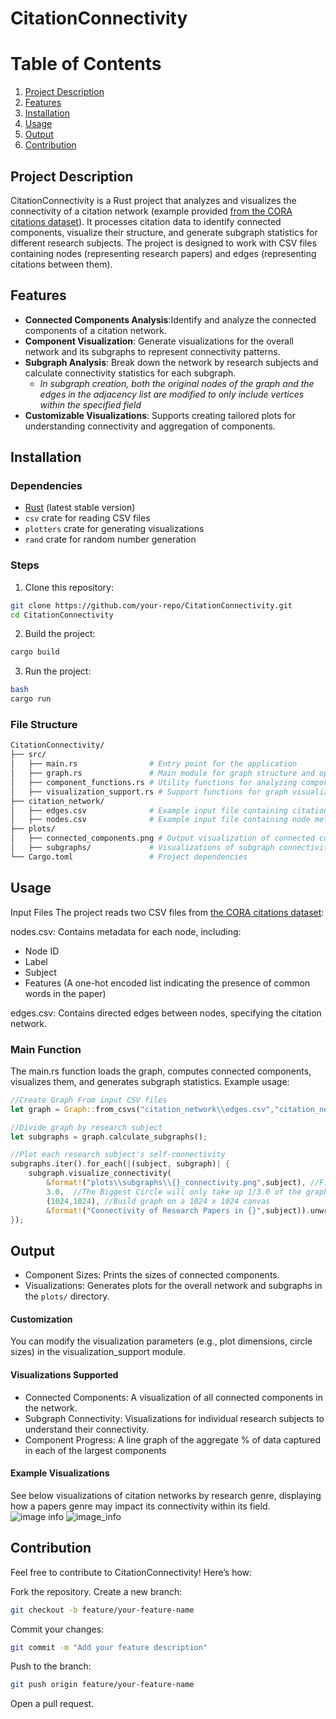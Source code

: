# CitationConnectivity
# Table of Contents
1. [Project Description](#project-description)
2. [Features](#features)
3. [Installation](#installation)
4. [Usage](#usage)
5. [Output](#output)
6. [Contribution](#contribution)
## Project Description
CitationConnectivity is a Rust project that analyzes and visualizes the connectivity of a citation network (example provided [from the CORA citations dataset](https://graphsandnetworks.com/the-cora-dataset/)). It processes citation data to identify connected components, visualize their structure, and generate subgraph statistics for different research subjects. The project is designed to work with CSV files containing nodes (representing research papers) and edges (representing citations between them).

## Features
- **Connected Components Analysis**:Identify and analyze the connected components of a citation network.
- **Component Visualization**: Generate visualizations for the overall network and its subgraphs to represent connectivity patterns.
- **Subgraph Analysis**: Break down the network by research subjects and calculate connectivity statistics for each subgraph.
  - *In subgraph creation, both the original nodes of the graph and the edges in the adjacency list are modified to only include vertices within the specified field*
- **Customizable Visualizations**: Supports creating tailored plots for understanding connectivity and aggregation of components.
## Installation
### Dependencies
- [Rust](https://www.rust-lang.org/) (latest stable version)
- `csv` crate for reading CSV files
- `plotters` crate for generating visualizations
- `rand` crate for random number generation
### Steps
1. Clone this repository:
```bash
git clone https://github.com/your-repo/CitationConnectivity.git
cd CitationConnectivity
```
2. Build the project:
```bash
cargo build
```
3. Run the project:
```bash
bash
cargo run
```

### File Structure
```bash
CitationConnectivity/
├── src/
│   ├── main.rs                # Entry point for the application
│   ├── graph.rs               # Main module for graph structure and operations
│   ├── component_functions.rs # Utility functions for analyzing components
│   ├── visualization_support.rs # Support functions for graph visualization
├── citation_network/
│   ├── edges.csv              # Example input file containing citation edges
│   ├── nodes.csv              # Example input file containing node metadata
├── plots/
│   ├── connected_components.png # Output visualization of connected components
│   ├── subgraphs/             # Visualizations of subgraph connectivity
└── Cargo.toml                 # Project dependencies
```
## Usage
Input Files
The project reads two CSV files from [the CORA citations dataset](https://graphsandnetworks.com/the-cora-dataset/):

nodes.csv: Contains metadata for each node, including:
- Node ID
- Label
- Subject
- Features (A one-hot encoded list indicating the presence of common words in the paper)

edges.csv: Contains directed edges between nodes, specifying the citation network.
### Main Function
The main.rs function loads the graph, computes connected components, visualizes them, and generates subgraph statistics. Example usage:

```rust
//Create Graph From input CSV files
let graph = Graph::from_csvs("citation_network\\edges.csv","citation_network\\nodes.csv").unwrap();

//Divide graph by research subject
let subgraphs = graph.calculate_subgraphs();

//Plot each research subject's self-connectivity
subgraphs.iter().for_each(|(subject, subgraph)| {
    subgraph.visualize_connectivity(
        &format!("plots\\subgraphs\\{}_connectivity.png",subject), //File path of output image
        3.0,  //The Biggest Circle will only take up 1/3.0 of the graph's total space
        (1024,1024), //Build graph on a 1024 x 1024 canvas
        &format!("Connectivity of Research Papers in {}",subject)).unwrap(); //Graph Title
});
```
## Output
- Component Sizes: Prints the sizes of connected components.
- Visualizations: Generates plots for the overall network and subgraphs in the `plots/` directory.

#### Customization
You can modify the visualization parameters (e.g., plot dimensions, circle sizes) in the visualization_support module.

#### Visualizations Supported
- Connected Components: A visualization of all connected components in the network.
- Subgraph Connectivity: Visualizations for individual research subjects to understand their connectivity.
- Component Progress: A line graph of the aggregate % of data captured in each of the largest components
#### Example Visualizations
See below visualizations of citation networks by research genre, displaying how a papers genre may impact its connectivity within its field.
![image info](./plots/Rule_Learning_connectivity.png)
![image_info](./plots/Genetic_Algorithms_connectivity.png)
## Contribution
Feel free to contribute to CitationConnectivity! Here’s how:

Fork the repository.
Create a new branch:
```bash
git checkout -b feature/your-feature-name
```
Commit your changes:
```bash
git commit -m "Add your feature description"
```
Push to the branch:
```bash
git push origin feature/your-feature-name
```
Open a pull request.
